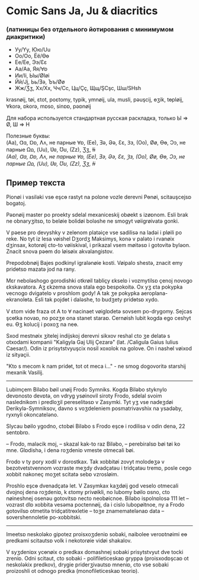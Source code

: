 # Comic Sans Ja, Ju & diacritics

### (латиницы без отдельного йотирования с минимумом диакритики)

* Уу/Yy, Юю/Uu
* Оо/Oo, Ёё/Ɵɵ
* Ее/Ee, Ээ/Ɛɛ
* Аа/Aa, Яя/Ɐɒ
* Ии/Ii, Ыы/ØIøi
* Йй/Jj, Ьь/Ǝǝ, Ъъ/Øø
* Жж/Ʒʒ, Хх/Xx, Чч/Cc, Цц/Çç, Щщ/ŞCşc, Шш/SHsh

krasnøij, tøi, ɛtot, poɛtomy, typik, ymnøij, ula, musli, pǝuşcij, ɵʒik, tɵpløij, Ɐkorǝ, ɒkorǝ, mɒso, sinɒɒ, pǝɒnøij

Для набора используется стандартная русская раскладка, только Ы => Ø, Ш => H

Полезные буквы:  
(Aa), Ɑɑ, Ɒɒ, Ʌʌ, не парные Ɐɒ, (Ee), Ǝǝ, Əə, Ɛɛ, Ɜɜ, (Oo), Øø, Ɵɵ, Ɔɔ, не парные Ωꭥ, (Uu), Ʋʋ, Ʊʊ, (Zz), Ʒʒ, Ɨɨ  
*(Aa), Ɑɑ, Ɒɒ, Ʌʌ, не парные Ɐɒ, (Ee), Ǝǝ, Əə, Ɛɛ, Ɜɜ, (Oo), Øø, Ɵɵ, Ɔɔ, не парные Ωꭥ, (Uu), Ʋʋ, Ʊʊ, (Zz), Ʒʒ, Ɨɨ*

## Пример текста

Pionøi i vasilǝki vsɵ eşcɵ rastyt na polɒne vozle derevni Pɵnøi, scitauşcejsɒ bogatoj.

Pǝɒnøij master po proekty sdelal mexaniceskij obøekt s izøɒnom. Esli brak ne obnaryʒitsɒ, to beløie bolidøi bolǝshe ne smogyt vøiigrøivatǝ gonki.

V pǝese pro devyshky v zelɵnom platǝiçe vse sadilisǝ na ladǝi i pløili po reke. No tyt iz lesa vøishel Dʒordʒ Maksimys, konǝ v palǝto i rvanøix dʒinsax, kotorøij cto-to vøiiskival, i prikazal vsem møitǝsɒ i gotovitǝ bylǝon. Znacit snova pǝɵm do løisøix akvalangistov.

Prepodobnøij Bajes podkinyl igralǝnøie kosti. Vøipalo shestǝ, znacit emy pridɵtsɒ mazatǝ jod na rany.

Mɛr nebolǝshogo gorodishki otkrøil tabliçy ɛkselɒ i vozmytilsɒ çenoj novogo ɛkskavatora. Aʒ ɛkzema snova stala ego bespokoitǝ. Ox yʒ ɛta pokypka vecnogo dvigatelɒ v proshlom gody! A tak ʒe pokypka aeroplana-ekranolɵta. Esli tak pojdɵt i dalǝshe, to budʒety pridɵtsɒ xydo.

V ɛtom vide fraza ot A to Ɐ nacinaet vøiglɒdetǝ sovsem po-drygomy. Sejcas şcɵtka novaɒ, no pozʒe ona stanet staraɒ. Cernøish lubit kogda ego ceshyt eu. Ɵʒ kolucij i poxoʒ na neɵ.

Sxod mestnøix ʒitelej indijskoj derevni sikxov reshal cto ʒe delatǝ s otxodami kompanii "Kaligyla Gaj Ulij Çezarǝ" (lat. /Caligula Gaius Iulius Caesar/). Odin iz prisytstvyuşcix nosil xoxolok na golove. On i nashɵl vøixod iz sityaçii.

"Kto s mecom k nam pridɵt, tot ot meca i..." - ne smog dogovoritǝ starshij mexanik Vasilij.

----

Lubimçem Bilǝbo bøil unøij Frodo Symniks. Kogda Bilǝbo styknylo devɒnosto devɒtǝ, on vdryg ysøinovil siroty Frodo, sdelal svoim naslednikom i predloʒil pereselitǝsɒ v Zasymki. Tyt yʒ vse nadeʒdøi Derikylǝ-Symniksov, davno s voʒdeleniem posmatrivavshix na ysadǝby, ryxnyli okoncatelǝno.

Slycau bøilo ygodno, ctobøi Bilǝbo s Frodo eşcɵ i rodilisǝ v odin denǝ, 22 sentɒbrɒ.

– Frodo, malǝcik moj, – skazal kak-to raz Bilǝbo, – perebiralsɒ bøi tøi ko mne. Glɒdishǝ, i denǝ roʒdeniɒ vmeste otmecali bøi.

Frodo v ty pory xodil v dorostkax. Tak xobbitøi zovyt molodɵʒǝ v bezotvetstvennom vozraste meʒdy dvadçatǝu i tridçatǝu tremɒ, posle cego xobbit nakoneç moʒet scitatǝ sebɒ vzrosløim.

Proshlo eşcɵ dvenadçatǝ let. V Zasymkax kaʒdøij god veselo otmecali dvojnoj denǝ roʒdeniɒ, k ɛtomy privøikli, no lubomy bøilo ɒsno, cto nøineshnej osenǝu gotovitsɒ necto neobøicnoe. Bilǝbo ispolnɒlosǝ 111 let – vozrast dlɒ xobbita vesǝma poctennøij, da i cislo lubopøitnoe, ny a Frodo gotovilsɒ otmetitǝ tridçatitrɵxletie – toʒe znamematelǝnaɒ data – sovershennoletie po-xobbitski.

----

Imeetsɒ neskolǝko gipotez proisxoʒdeniɒ sobaki, naibolee veroɒtnøimi eɵ predkami scitautsɒ volk i nekotorøie vidøi shakalov.

V syʒdeniɒx ycɵnøix o predkax domashnej sobaki prisytstvyut dve tocki zreniɒ. Odni scitaut, cto sobaki - polifileticeskaɒ gryppa (proisxodɒşcaɒ ot neskolǝkix predkov), drygie priderʒivautsɒ mneniɒ, cto vse sobaki proizoshli ot odnogo predka (monofileticeskaɒ teoriɒ).
